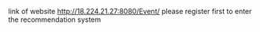 link of website
http://18.224.21.27:8080/Event/
please register first to enter the recommendation system
